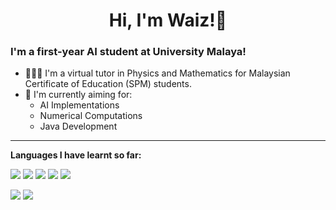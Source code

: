 <h1 align="center">Hi, I'm Waiz!👋</h1>

### I'm a first-year AI student at University Malaya!


- 👨🏻‍🏫 I'm a virtual tutor in Physics and Mathematics for Malaysian Certificate of Education (SPM) students.
- 🌱 I'm currently aiming for:
  <ul>
    <li>AI Implementations</li>
    <li>Numerical Computations</li>
    <li>Java Development</li>
  </ul>

<hr>

**Languages I have learnt so far:**

<p>
  <img src="https://img.shields.io/badge/Java-ED8B00?style=for-the-badge&logo=java&logoColor=white">
  <img src="https://img.shields.io/badge/Python-3776AB?style=for-the-badge&logo=python&logoColor=white">
  <img src="https://img.shields.io/badge/c++-%2300599C.svg?&style=for-the-badge&logo=c%2B%2B&ogoColor=white"/>
  <img src="https://img.shields.io/badge/HTML5-E34F26?style=for-the-badge&logo=html5&logoColor=white">
  <img src="https://img.shields.io/badge/CSS3-1572B6?style=for-the-badge&logo=css3&logoColor=white">
</p>

<p>
  <img src="https://github-readme-stats.vercel.app/api?username=waizwafiq&show_icons=true&theme=react">
  <img src="https://github-readme-stats.vercel.app/api/top-langs/?username=waizwafiq&layout=compact&theme=react&langs_count=8">
</p>
<!-- 
- 🔭 I’m currently working on ...
- 👯 I’m looking to collaborate on ...
- 🤔 I’m looking for help with ...
- 💬 Ask me about ...
- 📫 How to reach me: ...
- ⚡ Fun fact: ... -->
